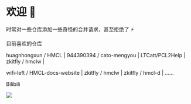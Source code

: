 # 欢迎 👋

时常对一些仓库添加一些奇怪的合并请求，甚至拒绝了 ⚡

目前喜欢的仓库

huagnhongxun / HMCL | 944390394 / cato-mengyou | LTCatt/PCL2Help  | zkitfly / hmclw | 

wifi-left / HMCL-docs-website | zkitfly / hmclw | zkitfly / hmcl-d | ……


Bilibili 

![](https://cdn.jsdelivr.net/gh/zkitefly/myphoto@main/2022/202204051448507.png)

